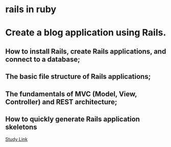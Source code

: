 # rails in ruby
# Create a blog application using Rails. 
## How to install Rails, create Rails applications, and connect to a database;
## The basic file structure of Rails applications;
## The fundamentals of MVC (Model, View, Controller) and REST architecture;
## How to quickly generate Rails application skeletons
<p><a
href="https://ruby-china.github.io/rails-guides/getting_started.html">Study Link</a></p>



